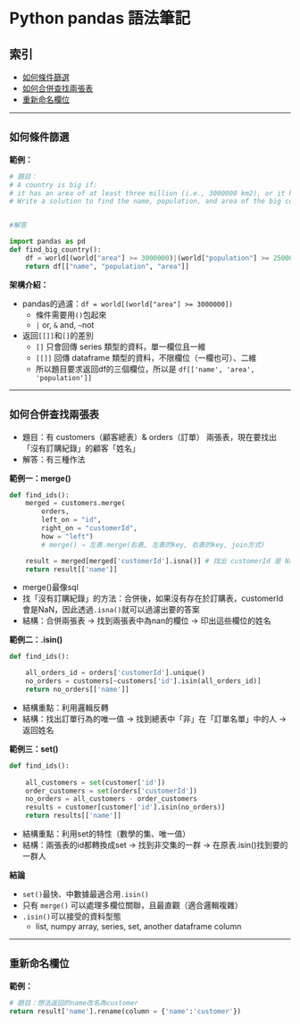 # Python pandas 語法筆記

## 索引

- [如何條件篩選](#filtering)
- [如何合併查找兩張表](#merge(),isin(),set())
- [重新命名欄位](#rename())
---

## `如何條件篩選`

**範例：**
```python
# 題目：
# A country is big if:
# it has an area of at least three million (i.e., 3000000 km2), or it has a population of at least twenty-five million (i.e., 25000000).
# Write a solution to find the name, population, and area of the big countries.


#解答

import pandas as pd 
def find_big_country():
    df = world[(world["area"] >= 3000000)|(world["population"] >= 25000000)]
    return df[["name", "population", "area"]]

```

**架構介紹：**
- pandas的過濾：`df = world[(world["area"] >= 3000000])`
    - 條件需要用`()`包起來
    - `|` or, `&` and, `~`not
- 返回`[[]]`和`[]`的差別
    - `[]` 只會回傳 series 類型的資料，單一欄位且一維
    - `[[]]` 回傳 dataframe 類型的資料，不限欄位（一欄也可）、二維
    - 所以題目要求返回df的三個欄位，所以是 `df[['name', 'area', 'population']]`

---

## `如何合併查找兩張表`
- 題目：有 customers（顧客總表）& orders（訂單） 兩張表，現在要找出「沒有訂購紀錄」的顧客「姓名」
- 解答：有三種作法

**範例一：merge()**
```python
def find_ids():
    merged = customers.merge(
        orders,
        left_on = "id",
        right_on = "customerId",
        how = "left")
        # merge() → 左表.merge(右表, 左表的key, 右表的key, join方式)

    result = merged[merged['customerId'].isna()] # 找出 customerId 是 NaN 的列
    return result[['name']]
```
- merge()最像sql
- 找「沒有訂購紀錄」的方法：合併後，如果沒有存在於訂購表，customerId會是NaN，因此透過`.isna()`就可以過濾出要的答案
- 結構：合併兩張表 → 找到兩張表中為nan的欄位 → 印出這些欄位的姓名

**範例二：.isin()**
```python
def find_ids():

    all_orders_id = orders['customerId'].unique()
    no_orders = customers[~customers['id'].isin(all_orders_id)]
    return no_orders[['name']]
```
- 結構重點：利用邏輯反轉
- 結構：找出訂單行為的唯一值 → 找到總表中「非」在「訂單名單」中的人 → 返回姓名 

**範例三：set()**
```python
def find_ids():
    
    all_customers = set(customer['id'])
    order_customers = set(orders['customerId'])
    no_orders = all_customers - order_customers
    results = customer[customer['id'].isin(no_orders)]
    return results[['name']]

```
- 結構重點：利用set的特性（數學的集、唯一值）
- 結構：兩張表的id都轉換成set → 找到非交集的一群 → 在原表.isin()找到要的一群人

**結論**
- `set()`最快、中數據最適合用`.isin()`
- 只有 `merge()` 可以處理多欄位關聯，且最直觀（適合邏輯複雜）
- `.isin()`可以接受的資料型態
    - list, numpy array, series, set, another dataframe column
---

## `重新命名欄位`

**範例：**
```python
# 題目：想法返回的name改名為customer
return result['name'].rename(column = {'name':'customer'})
```

